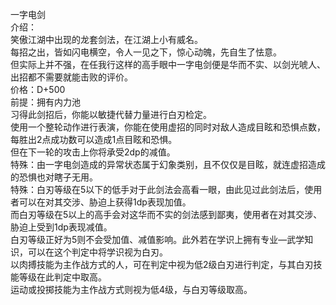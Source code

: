 <title>一字电剑</title>
<meta name="GENERATOR" content="WinCHM">
<meta http-equiv="Content-Type" content="text/html; charset=gb2312">
<br>一字电剑
<br>介绍：
<br>        笑傲江湖中出现的龙套剑法，在江湖上小有威名。
<br>        每招之出，皆如闪电横空，令人一见之下，惊心动魄，先自生了怯意。
<br>        但实际上并不强，在任我行这样的高手眼中一字电剑便是华而不实、以剑光唬人、出招都不需要就能击败的评价。
<br>价格：D+500
<br>前提：拥有内力池
<br>       习得此剑招后，你能以敏捷代替力量进行白刃检定。
<br>       使用一个整轮动作进行表演，你能在使用虚招的同时对敌人造成目眩和恐惧点数，每胜出2点成功数可以造成1点目眩和恐惧。
<br>       但在下一轮的攻击上你将承受2dp的减值。 
<br>        特殊：由一字电剑造成的异常状态属于幻象类别，且不仅仅是目眩，就连虚招造成的恐惧也对瞎子无用。
<br>        特殊：白刃等级在5以下的低手对于此剑法会高看一眼，由此见过此剑法后，使用者可以在对其交涉、胁迫上获得1dp表现加值。
<br>        而白刃等级在5以上的高手会对这华而不实的剑法感到鄙夷，使用者在对其交涉、胁迫上受到1dp表现减值。
<br>        白刃等级正好为5则不会受加值、减值影响。此外若在学识上拥有专业―武学知识，可以在这个判定中将学识视为白刃。
<br>         以肉搏技能为主作战方式的人，可在判定中视为低2级白刃进行判定，与其白刃技能等级在此判定中取高。
<br>       运动或投掷技能为主作战方式则视为低4级，与白刃等级取高。
<br>